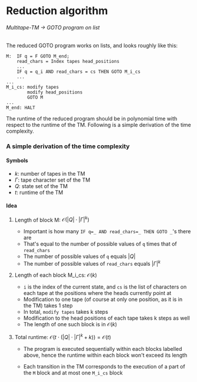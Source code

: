 # Reduction algorithm

###### Multitape-TM -> GOTO program on list

The reduced GOTO program works on lists, and looks roughly like this:

```
M:	IF q = F GOTO M_end;
	read_chars = Index tapes head_positions
	...
	IF q = q_i AND read_chars = cs THEN GOTO M_i_cs
	...
...
M_i_cs: modify tapes
		modify head_positions
		GOTO M
...
M_end: HALT
```

The runtime of the reduced program should be in polynomial time with respect to the runtime of the TM. Following is a simple derivation of the time complexity.

### A simple derivation of the time complexity

#### Symbols

- $k$: number of tapes in the TM
- $\Gamma$: tape character set of the TM
- $Q$: state set of the TM
- $t$: runtime of the TM

#### Idea

1. Length of block M: $\mathcal{O}(|Q| \cdot |\Gamma|^k)$

   - Important is how many `IF q=_ AND read_chars=_ THEN GOTO _`'s there are
   - That's equal to the number of possible values of `q` times that of `read_chars`
   - The number of possible values of `q` equals $|Q|$
   - The number of possible values of `read_chars` equals $|\Gamma|^k$

2. Length of each block M_i_cs: $\mathcal{O}(k)$

   - `i` is the index of the current state, and `cs` is the list of characters on each tape at the positions where the heads currently point at
   - Modification to one tape (of course at only one position, as it is in the TM) takes 1 step
   - In total, `modify tapes` takes k steps
   - Modification to the head positions of each tape takes k steps as well
   - The length of one such block is in $\mathcal{O}(k)$

3. Total runtime: $\mathcal{O}(t \cdot (|Q| \cdot |\Gamma|^k + k)) = \mathcal{O}(t)$

   - The program is executed sequentially within each blocks labelled above, hence the runtime within each block won't exceed its length

   - Each transition in the TM corresponds to the execution of a part of the `M` block and at most one `M_i_cs` block

     